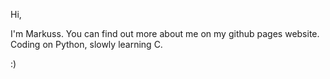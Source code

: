 Hi, 

I'm Markuss. You can find out more about me on my github pages website.
Coding on Python, slowly learning C.

:)
